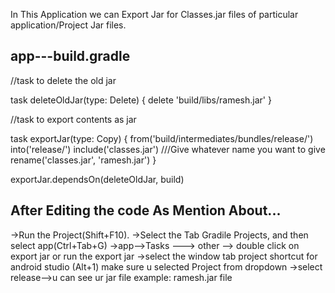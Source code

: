 In This Application we can Export Jar for Classes.jar files of particular application/Project Jar files.



app---build.gradle 
-------------------------

//task to delete the old jar


task deleteOldJar(type: Delete) {
    delete 'build/libs/ramesh.jar'
}


//task to export contents as jar


task exportJar(type: Copy) {
    from('build/intermediates/bundles/release/')
    into('release/')
    include('classes.jar')
    ///Give whatever name you want to give
    rename('classes.jar', 'ramesh.jar')
}

exportJar.dependsOn(deleteOldJar, build)


After Editing the code As Mention About...
------------------------------------------

->Run the Project(Shift+F10).
->Select the Tab Gradile Projects, and then select app(Ctrl+Tab+G)
->app-->Tasks ---> other --> double click on export jar or run the export jar
->select the window tab project shortcut for android studio (Alt+1) make sure u selected Project from dropdown
->select release-->u can see ur jar file example: ramesh.jar file
